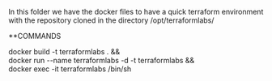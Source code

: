 In this folder we have the docker files to have a quick terraform environment with the repository cloned in the directory /opt/terraformlabs/

**COMMANDS

  docker build -t terraformlabs . && \
  docker run --name terraformlabs -d -t terraformlabs && \
  docker exec -it terraformlabs /bin/sh
